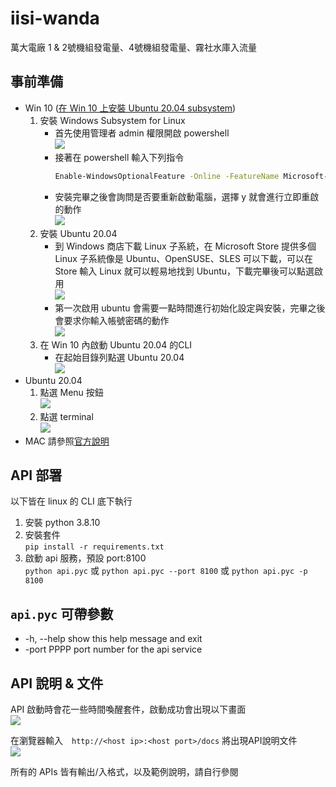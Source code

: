 # iisi-wanda
萬大電廠 1 &amp; 2號機組發電量、4號機組發電量、霧社水庫入流量

## 事前準備  
* Win 10 ([在 Win 10 上安裝 Ubuntu 20.04 subsystem](https://marcus116.blogspot.com/2019/07/how-to-add-linux-bash-windows-terminal.html))  
  1. 安裝 Windows Subsystem for Linux  
      * 首先使用管理者 admin 權限開啟 powershell  
        ![](https://1.bp.blogspot.com/-A1PK0psTr0U/XTTz8AZGheI/AAAAAAAAHSQ/TyDY4UeH6VcuNYrVZh2SZe6ngoASDiFEQCLcBGAs/s1600/install_WindowsSubsystemforLinux.png)  
      * 接著在 powershell 輸入下列指令  
        ```bash
        Enable-WindowsOptionalFeature -Online -FeatureName Microsoft-Windows-Subsystem-Linux
        ```
      * 安裝完畢之後會詢問是否要重新啟動電腦，選擇 y 就會進行立即重啟的動作  
        ![](https://1.bp.blogspot.com/-uOVF_cwR47A/XTT0eJI_B8I/AAAAAAAAHSY/owAyRT5OZZwvOJ_wbIJoToyiCYF6_h0GwCLcBGAs/s1600/install_WindowsSubsystemforLinux_restart.png)
  2. 安裝 Ubuntu 20.04  
      * 到 Windows 商店下載 Linux 子系統，在 Microsoft Store 提供多個 Linux 子系統像是 Ubuntu、OpenSUSE、SLES 可以下載，可以在 Store 輸入 Linux 就可以輕易地找到 Ubuntu，下載完畢後可以點選啟用  
        ![](https://1.bp.blogspot.com/-K9W68vomNNY/XTT2isyEqTI/AAAAAAAAHSk/26ZWeyDwlj0UoLTfjMop-ceMbuq3lHh-ACLcBGAs/s1600/installubuntu_store.png)
      * 第一次啟用 ubuntu 會需要一點時間進行初始化設定與安裝，完畢之後會要求你輸入帳號密碼的動作  
        ![](https://1.bp.blogspot.com/-v6zvodZPGmA/XTT3TRIaY2I/AAAAAAAAHSs/v8jUsn9mkOwF7sXQx9njvx4swoB8qzCHACLcBGAs/s1600/installubuntu_store_initial.png)  
  3. 在 Win 10 內啟動 Ubuntu 20.04 的CLI   
      * 在起始目錄列點選 Ubuntu 20.04  
        ![](https://imgur.com/a/2XIY72M)  
* Ubuntu 20.04  
  1. 點選 Menu 按鈕  
     ![](https://vitux.com/wp-content/uploads/word-image-1669.png)  
  2. 點選 terminal  
     ![](https://vitux.com/wp-content/uploads/word-image-1670.png)  
* MAC
  請參照[官方說明](https://support.apple.com/zh-tw/guide/terminal/apd5265185d-f365-44cb-8b09-71a064a42125/mac)  

## API 部署  
以下皆在 linux 的 CLI 底下執行  
1. 安裝 python 3.8.10 
2. 安裝套件  
  `pip install -r requirements.txt`  
4. 啟動 api 服務，預設 port:8100  
  `python api.pyc` 或  `python api.pyc --port 8100` 或  `python api.pyc -p 8100` 
    
## `api.pyc` 可帶參數  
* -h, --help  show this help message and exit  
* -port PPPP  port number for the api service  

## API 說明 &amp; 文件    
API 啟動時會花一些時間喚醒套件，啟動成功會出現以下畫面  
![](https://i.imgur.com/Joj04tv.png)  

在瀏覽器輸入　`http://<host ip>:<host port>/docs` 將出現API說明文件  
![](https://i.imgur.com/Zj8fgXI.png)  

所有的 APIs 皆有輸出/入格式，以及範例說明，請自行參閱  
